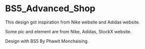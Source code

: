 # BS5_Advanced_Shop
 
 This design got inspiration from Nike website and Adidas website.
 
 Some pic and element are from Nike, Adidas, StockX website.
 
 Design with BS5 By Phawit Monchaising.
